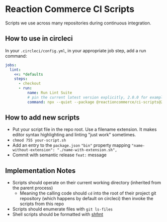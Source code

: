 # Reaction Commerce CI Scripts

Scripts we use across many repositories during continuous integration.

## How to use in circleci

In your `.circleci/config.yml`, in your appropriate job step, add a run command:


```yaml
jobs:
  lint:
    <<: *defaults
    steps:
      - checkout
      - run:
          name: Run Lint Suite
          # pin the current latest version explicitly, 2.0.0 for example only
          command: npx --quiet --package @reactioncommerce/ci-scripts@2.0.0 lint-shell-scripts
```

## How to add new scripts

- Put your script file in the repo root. Use a filename extension. It makes editor syntax highlighting and linting "just work" sometimes.
- `chmod 755 your-script.sh`
- Add an entry to the `package.json` `"bin"` property mapping `"name-without-extension": "./name-with-extension.sh",`
- Commit with semantic release `feat:` message

## Implementation Notes

- Scripts should operate on their current working directory (inherited from the parent process)
  - Meaning the calling code should `cd` into the root of their project git repository (which happens by default on circleci) then invoke the scripts from this repo
- Scripts should enumerate files with `git ls-files`
- Shell scripts should be formatted with [shfmt](https://github.com/mvdan/sh)
